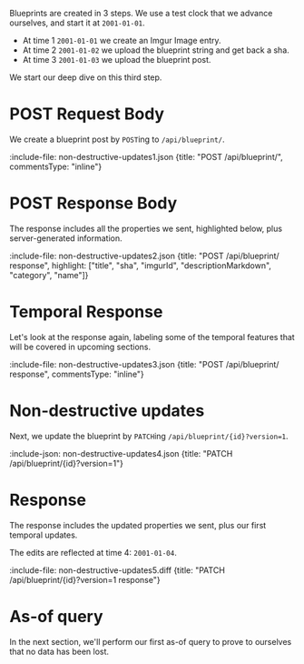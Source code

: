 Blueprints are created in 3 steps. We use a test clock that we advance ourselves, and start it at `2001-01-01`.

* At time 1 `2001-01-01` we create an Imgur Image entry.
* At time 2 `2001-01-02` we upload the blueprint string and get back a sha.
* At time 3 `2001-01-03` we upload the blueprint post.

We start our deep dive on this third step.

# POST Request Body

We create a blueprint post by `POST`ing to `/api/blueprint/`.

:include-file: non-destructive-updates1.json {title: "POST /api/blueprint/", commentsType: "inline"}

# POST Response Body

The response includes all the properties we sent, highlighted below, plus server-generated information.

:include-file: non-destructive-updates2.json {title: "POST /api/blueprint/ response", highlight: ["title", "sha", "imgurId", "descriptionMarkdown", "category", "name"]}

# Temporal Response

Let's look at the response again, labeling some of the temporal features that will be covered in upcoming sections.

:include-file: non-destructive-updates3.json {title: "POST /api/blueprint/ response", commentsType: "inline"}

# Non-destructive updates

Next, we update the blueprint by `PATCH`ing `/api/blueprint/{id}?version=1`.

:include-json: non-destructive-updates4.json {title: "PATCH /api/blueprint/{id}?version=1"}

# Response

The response includes the updated properties we sent, plus our first temporal updates.

The edits are reflected at time 4: `2001-01-04`.

:include-file: non-destructive-updates5.diff {title: "PATCH /api/blueprint/{id}?version=1 response"}

# As-of query

In the next section, we'll perform our first as-of query to prove to ourselves that no data has been lost.
